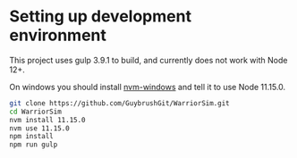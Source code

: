 Setting up development environment
==================================
This project uses gulp 3.9.1 to build, and currently does not work with Node 12+.

On windows you should install [nvm-windows](https://github.com/coreybutler/nvm-windows) and tell it to use Node 11.15.0.

```bash
git clone https://github.com/GuybrushGit/WarriorSim.git
cd WarriorSim
nvm install 11.15.0
nvm use 11.15.0
npm install
npm run gulp
```